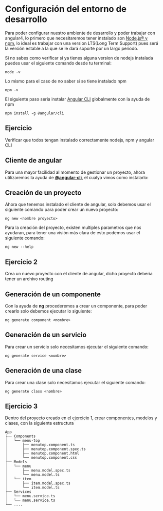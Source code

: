 # Configuración del entorno de desarrollo
Para poder configurar nuestro ambiente de desarrollo y poder trabajar con angular4, lo primero que necesitaremos
tener instalado son [Node.js® y npm](https://nodejs.org/en/download/), lo ideal es trabajar con una version LTS(Long Term Support)
pues será la versión estable a la que se le dará soporte por un largo periodo.

Si no sabes como verificar si ya tienes alguna version de nodejs instalada puedes usar el siguiente comando desde tu terminal:
```
node -v
```

Lo mismo para el caso de no saber si se tiene instalado npm
```
npm -v
```

El siguiente paso seria instalar [Angular CLI](https://cli.angular.io/) globalmente con la ayuda de npm
```
npm install -g @angular/cli
```

## Ejercicio
Verificar que todos tengan instalado correctamente nodejs, npm y angular CLI


## Cliente de angular
Para una mayor facilidad al momento de gestionar un proyecto, ahora utilizaremos la ayuda de [**@angular-cli**](https://cli.angular.io/), el cualya vimos como instalarlo:


## Creación de un proyecto
Ahora que tenemos instalado el cliente de angular, solo debemos usar el siguiente comando para poder crear un nuevo proyecto:
```
ng new <nombre proyecto>
```
Para la creación del proyecto, existen multiples parametros que nos ayudaran, para tener una visión más clara de esto podemos usar el siguiente comando:
```
ng new --help
```
## Ejercicio 2
Crea un nuevo proyecto con el cliente de angular, dicho proyecto deberia tener un archivo routing

## Generación de un componente
Con la ayuda de **ng** procederemos a crear un componente, para poder crearlo solo debemos ejecutar lo siguiente:
```
ng generate component <nombre>
```
## Generación de un servicio
Para crear un servicio solo necesitamos ejecutar el siguiente comando:
```
ng generate service <nombre>
```

## Generación de una clase
Para crear una clase solo necesitamos ejecutar el siguiente comando:
```
ng generate class <nombre>
```

## Ejercicio 3
Dentro del proyecto creado en el ejercicio 1, crear componentes, modelos y clases, con la siguiente estructura
```
App
├── Components
│   └── menu-top
│       ├── menutop.component.ts
│       ├── menutop.component.spec.ts
│       ├── menutop.component.html
│       └── menutop.component.css
├── Models
│   └── menu
│       ├── menu.model.spec.ts
│       └── menu.model.ts
│   └── item
│       ├── item.model.spec.ts
│       └── item.model.ts
├── Services
│   └── menu.service.ts
│   └── menu.service.ts
└── ....
```

